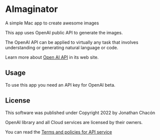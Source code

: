 # AImaginator

A simple Mac app to create awesome images

This app uses OpenAI public API to generate the images.

The OpenAI API can be applied to virtually any task that involves understanding or generating natural language or code. 

Learn more about [Open AI API](https://beta.openai.com/docs/introduction) in its web site.

## Usage

To use this app you need an API key for OpenAI beta.

## License

This software was published under Copyright 2022 by Jonathan Chacón

OpenAI library and all Cloud services are licensed by their owners.

You can read the [Terms and policies for API service](https://openai.com/api/policies/)
